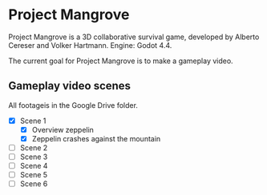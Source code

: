 # Project Mangrove

Project Mangrove is a 3D collaborative survival game, developed by Alberto Cereser and Volker Hartmann. Engine: Godot 4.4. 

The current goal for Project Mangrove is to make a gameplay video. 

## Gameplay video scenes

All footageis in the Google Drive folder. 

- [X] Scene 1
  - [X] Overview zeppelin
  - [X] Zeppelin crashes against the mountain
- [ ] Scene 2
- [ ] Scene 3
- [ ] Scene 4
- [ ] Scene 5
- [ ] Scene 6
